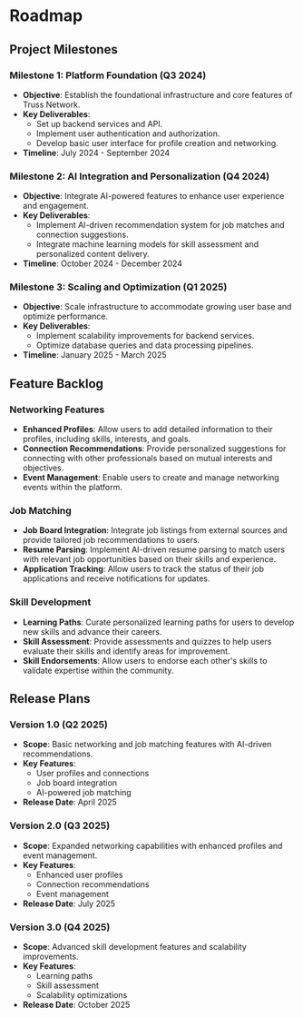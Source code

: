 # Roadmap

## Project Milestones

### Milestone 1: Platform Foundation (Q3 2024)

- **Objective**: Establish the foundational infrastructure and core features of Truss Network.
- **Key Deliverables**:
  - Set up backend services and API.
  - Implement user authentication and authorization.
  - Develop basic user interface for profile creation and networking.
- **Timeline**: July 2024 - September 2024

### Milestone 2: AI Integration and Personalization (Q4 2024)

- **Objective**: Integrate AI-powered features to enhance user experience and engagement.
- **Key Deliverables**:
  - Implement AI-driven recommendation system for job matches and connection suggestions.
  - Integrate machine learning models for skill assessment and personalized content delivery.
- **Timeline**: October 2024 - December 2024

### Milestone 3: Scaling and Optimization (Q1 2025)

- **Objective**: Scale infrastructure to accommodate growing user base and optimize performance.
- **Key Deliverables**:
  - Implement scalability improvements for backend services.
  - Optimize database queries and data processing pipelines.
- **Timeline**: January 2025 - March 2025

## Feature Backlog

### Networking Features

- **Enhanced Profiles**: Allow users to add detailed information to their profiles, including skills, interests, and goals.
- **Connection Recommendations**: Provide personalized suggestions for connecting with other professionals based on mutual interests and objectives.
- **Event Management**: Enable users to create and manage networking events within the platform.

### Job Matching

- **Job Board Integration**: Integrate job listings from external sources and provide tailored job recommendations to users.
- **Resume Parsing**: Implement AI-driven resume parsing to match users with relevant job opportunities based on their skills and experience.
- **Application Tracking**: Allow users to track the status of their job applications and receive notifications for updates.

### Skill Development

- **Learning Paths**: Curate personalized learning paths for users to develop new skills and advance their careers.
- **Skill Assessment**: Provide assessments and quizzes to help users evaluate their skills and identify areas for improvement.
- **Skill Endorsements**: Allow users to endorse each other's skills to validate expertise within the community.

## Release Plans

### Version 1.0 (Q2 2025)

- **Scope**: Basic networking and job matching features with AI-driven recommendations.
- **Key Features**:
  - User profiles and connections
  - Job board integration
  - AI-powered job matching
- **Release Date**: April 2025

### Version 2.0 (Q3 2025)

- **Scope**: Expanded networking capabilities with enhanced profiles and event management.
- **Key Features**:
  - Enhanced user profiles
  - Connection recommendations
  - Event management
- **Release Date**: July 2025

### Version 3.0 (Q4 2025)

- **Scope**: Advanced skill development features and scalability improvements.
- **Key Features**:
  - Learning paths
  - Skill assessment
  - Scalability optimizations
- **Release Date**: October 2025
